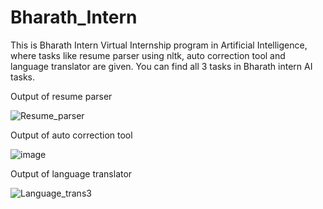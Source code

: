 # Bharath_Intern
This is Bharath Intern Virtual Internship program in Artificial Intelligence, where tasks like resume parser using nltk, auto correction tool and language translator are given. You can find all 3 tasks in Bharath intern AI tasks.

Output of resume parser


![Resume_parser](https://github.com/LaliteshBattula/Bharath_Intern/assets/127239215/56e9b301-207f-4608-93e5-30bf67a8e932)

Output of auto correction tool


![image](https://github.com/LaliteshBattula/Bharath_Intern/assets/127239215/32c51035-077b-43f7-ba20-129aa3663a38)

Output of language translator


![Language_trans3](https://github.com/LaliteshBattula/Bharath_Intern/assets/127239215/972d45c6-7274-40b3-a8d3-85c76e850dd3)

